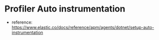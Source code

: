 # Profiler Auto instrumentation
* reference: https://www.elastic.co/docs/reference/apm/agents/dotnet/setup-auto-instrumentation